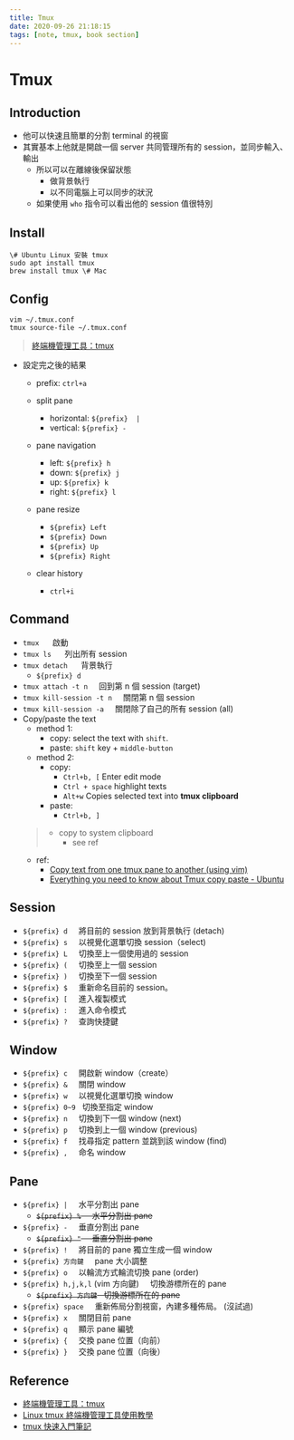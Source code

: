 ```yaml
---
title: Tmux
date: 2020-09-26 21:18:15
tags: [note, tmux, book section]
---
```

# Tmux
## Introduction
- 他可以快速且簡單的分割 terminal 的視窗
- 其實基本上他就是開啟一個 server 共同管理所有的 session，並同步輸入、輸出
    - 所以可以在離線後保留狀態
        - 做背景執行
        - 以不同電腦上可以同步的狀況
    - 如果使用 `who` 指令可以看出他的 session 值很特別
## Install
```clike
\# Ubuntu Linux 安裝 tmux
sudo apt install tmux
brew install tmux \# Mac
```

<!--more-->
## Config
```clike
vim ~/.tmux.conf
tmux source-file ~/.tmux.conf
```
> [終端機管理工具：tmux](https://mropengate.blogspot.com/2017/12/tmux.html)

- 設定完之後的結果
    - prefix: `ctrl+a`
    - split pane
        - horizontal: `${prefix}  | ` 
        - vertical: `${prefix} - ` 
    - pane navigation
        - left: `${prefix} h ` 
        - down: `${prefix} j ` 
        - up: `${prefix} k ` 
        - right: `${prefix} l ` 

    - pane resize
        - `${prefix} Left `
        - `${prefix} Down `
        - `${prefix} Up `
        - `${prefix} Right `
    - clear history
        - `ctrl+i`

## Command
* `tmux`      啟動
* `tmux ls`      列出所有 session
* `tmux detach`      背景執行
    * `${prefix} d`
* `tmux attach -t n`     回到第 n 個 session (target)
* `tmux kill-session -t n`     關閉第 n 個 session
* `tmux kill-session -a`     關閉除了自己的所有 session (all)
* Copy/paste the text
    * method 1:
        * copy: select the text with `shift`.
        * paste: `shift` key + `middle-button`
    - method 2:
        - copy:
            - `Ctrl+b, [` Enter edit mode
            - `Ctrl + space` highlight texts
            - `Alt+w` Copies selected text into **tmux clipboard**
        - paste:
            - `Ctrl+b, ]`
    > - copy to system clipboard
    >     - see ref
    - ref:
        - [Copy text from one tmux pane to another (using vim)](https://unix.stackexchange.com/questions/58763/copy-text-from-one-tmux-pane-to-another-using-vim)
        - [Everything you need to know about Tmux copy paste - Ubuntu](https://www.rushiagr.com/blog/2016/06/16/everything-you-need-to-know-about-tmux-copy-pasting-ubuntu/)


 
## Session
* `${prefix} d`     將目前的 session 放到背景執行 (detach)
* `${prefix} s`     以視覺化選單切換 session（select)
* `${prefix} L`     切換至上一個使用過的 session
* `${prefix} (`     切換至上一個 session
* `${prefix} )`     切換至下一個 session
* `${prefix} $`     重新命名目前的 session。
* `${prefix} [`     進入複製模式
* `${prefix} :`     進入命令模式
* `${prefix} ?`     查詢快捷鍵

## Window
* `${prefix} c`     開啟新 window（create）
* `${prefix} &`     關閉 window
* `${prefix} w`     以視覺化選單切換 window 
* `${prefix} 0~9`   切換至指定 window
* `${prefix} n`     切換到下一個 window (next)
* `${prefix} p`     切換到上一個 window (previous)
* `${prefix} f`     找尋指定 pattern 並跳到該 window (find)
* `${prefix} ,`     命名 window

## Pane
* `${prefix} |`     水平分割出 pane
    * ~~`${prefix} %`     水平分割出 pane~~
* `${prefix} -`     垂直分割出 pane
    * ~~`${prefix} "`     垂直分割出 pane~~
* `${prefix} !`     將目前的 pane 獨立生成一個 window
* `${prefix} 方向鍵`     pane 大小調整
* `${prefix} o`     以輪流方式輪流切換 pane (order)
* `${prefix} h,j,k,l` (vim 方向鍵)     切換游標所在的 pane
    * ~~`${prefix} 方向鍵`   切換游標所在的 pane~~ 
* `${prefix} space`     重新佈局分割視窗，內建多種佈局。 (沒試過)
* `${prefix} x`     關閉目前 pane
* `${prefix} q`     顯示 pane 編號
* `${prefix} {`     交換 pane 位置（向前）
* `${prefix} }`     交換 pane 位置（向後）


## Reference
- [終端機管理工具：tmux](https://mropengate.blogspot.com/2017/12/tmux.html)
- [Linux tmux 終端機管理工具使用教學](https://blog.gtwang.org/linux/linux-tmux-terminal-multiplexer-tutorial/)
- [tmux 快速入門筆記](https://andyyou.github.io/2017/11/27/tmux-notes/)
